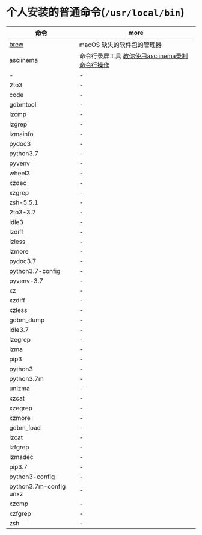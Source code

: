 # 个人安装的普通命令(`/usr/local/bin`)

| 命令                                | more                                                                                    |
| ----------------------------------- | --------------------------------------------------------------------------------------- |
| [brew](https://brew.sh/)          | macOS 缺失的软件包的管理器                                                              |
| [asciinema](https://asciinema.org/) | 命令行录屏工具 [教你使用asciinema录制命令行操作](https://zhuanlan.zhihu.com/p/28423868) |
| -                                   | -                                                                                       |
| 2to3                                | -                                                                                       |
| code                                | -                                                                                       |
| gdbmtool                            | -                                                                                       |
| lzcmp                               | -                                                                                       |
| lzgrep                              | -                                                                                       |
| lzmainfo                            | -                                                                                       |
| pydoc3                              | -                                                                                       |
| python3.7                           | -                                                                                       |
| pyvenv                              | -                                                                                       |
| wheel3                              | -                                                                                       |
| xzdec                               | -                                                                                       |
| xzgrep                              | -                                                                                       |
| zsh-5.5.1                           | -                                                                                       |
| 2to3-3.7                            | -                                                                                       |
| idle3                               | -                                                                                       |
| lzdiff                              | -                                                                                       |
| lzless                              | -                                                                                       |
| lzmore                              | -                                                                                       |
| pydoc3.7                            | -                                                                                       |
| python3.7-config                    | -                                                                                       |
| pyvenv-3.7                          | -                                                                                       |
| xz                                  | -                                                                                       |
| xzdiff                              | -                                                                                       |
| xzless                              | -                                                                                       |
| gdbm_dump                           | -                                                                                       |
| idle3.7                             | -                                                                                       |
| lzegrep                             | -                                                                                       |
| lzma                                | -                                                                                       |
| pip3                                | -                                                                                       |
| python3                             | -                                                                                       |
| python3.7m                          | -                                                                                       |
| unlzma                              | -                                                                                       |
| xzcat                               | -                                                                                       |
| xzegrep                             | -                                                                                       |
| xzmore                              | -                                                                                       |
| gdbm_load                           | -                                                                                       |
| lzcat                               | -                                                                                       |
| lzfgrep                             | -                                                                                       |
| lzmadec                             | -                                                                                       |
| pip3.7                              | -                                                                                       |
| python3-config                      | -                                                                                       |
| python3.7m-config unxz              | -                                                                                       |
| xzcmp                               | -                                                                                       |
| xzfgrep                             | -                                                                                       |
| zsh                                 | -                                                                                       |